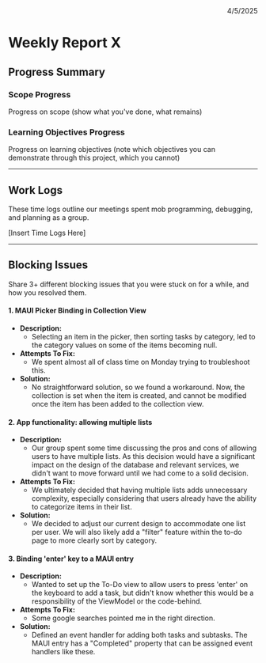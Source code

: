 <div style="text-align: right"> 4/5/2025 </div>

# Weekly Report X

## Progress Summary
### Scope Progress
Progress on scope (show what you've done, what remains)

### Learning Objectives Progress
Progress on learning objectives (note which objectives you can demonstrate through this project, which you cannot)

---

## Work Logs
These time logs outline our meetings spent mob programming, debugging, and planning as a group.

[Insert Time Logs Here]

---
## Blocking Issues
Share 3+ different blocking issues that you were stuck on for a while, and how you resolved them.

#### 1. MAUI Picker Binding in Collection View
* **Description:** 
  - Selecting an item in the picker, then sorting tasks by category, led to the category values on some of the items becoming null.
* **Attempts To Fix:**
  - We spent almost all of class time on Monday trying to troubleshoot this.
* **Solution:**
  - No straightforward solution, so we found a workaround. Now, the collection is set when the item is created, and cannot be modified once the item has been added to the collection view.

#### 2. App functionality: allowing multiple lists
* **Description:** 
  - Our group spent some time discussing the pros and cons of allowing users to have multiple lists. As this decision would have a significant impact on the design of the database and relevant services, we didn't want to move forward until we had come to a solid decision.
* **Attempts To Fix:**
  - We ultimately decided that having multiple lists adds unnecessary complexity, especially considering that users already have the ability to categorize items in their list. 
* **Solution:**
  - We decided to adjust our current design to accommodate one list per user. We will also likely add a "filter" feature within the to-do page to more clearly sort by category.

#### 3. Binding 'enter' key to a MAUI entry
* **Description:** 
  - Wanted to set up the To-Do view to allow users to press 'enter' on the keyboard to add a task, but didn't know whether this would be a responsibility of the ViewModel or the code-behind.
* **Attempts To Fix:**
  - Some google searches pointed me in the right direction. 
* **Solution:**
  - Defined an event handler for adding both tasks and subtasks. The MAUI entry has a "Completed" property that can be assigned event handlers like these.